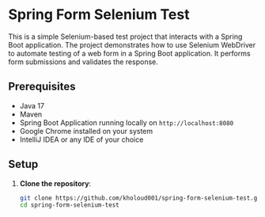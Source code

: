 # Spring Form Selenium Test

This is a simple Selenium-based test project that interacts with a Spring Boot application. The project demonstrates how to use Selenium WebDriver to automate testing of a web form in a Spring Boot application. It performs form submissions and validates the response.

## Prerequisites

- Java 17
- Maven
- Spring Boot Application running locally on `http://localhost:8080`
- Google Chrome installed on your system
- IntelliJ IDEA or any IDE of your choice

## Setup

1. **Clone the repository**:
   ```bash
   git clone https://github.com/kholoud001/spring-form-selenium-test.git
   cd spring-form-selenium-test
